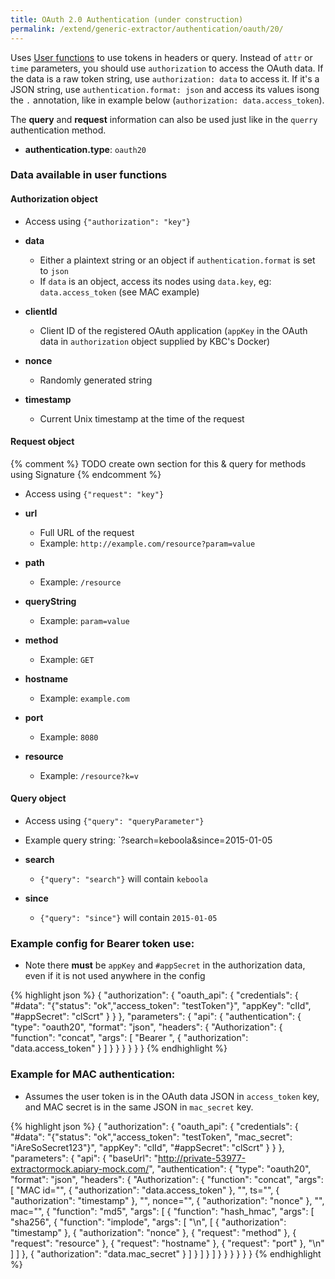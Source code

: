 ```yaml
---
title: OAuth 2.0 Authentication (under construction)
permalink: /extend/generic-extractor/authentication/oauth/20/
---
```


Uses [User functions](/extend/generic-extractor/user-functions/) to use tokens in headers or query. Instead of `attr` or `time` parameters, you should use `authorization` to access the OAuth data. If the data is a raw token string, use `authorization: data` to access it. If it's a JSON string, use `authentication.format: json` and access its values isong the `.` annotation, like in example below (`authorization: data.access_token`).

The **query** and **request** information can also be used just like in the `querry` authentication method.

- **authentication.type**: `oauth20`

### Data available in user functions

#### Authorization object
- Access using `{"authorization": "key"}`

- **data**
    - Either a plaintext string or an object if `authentication.format` is set to `json`
    - If `data` is an object, access its nodes using `data.key`, eg: `data.access_token` (see MAC example)
- **clientId**
    - Client ID of the registered OAuth application (`appKey` in the OAuth data in `authorization` object supplied by KBC's Docker)
- **nonce**
    - Randomly generated string
- **timestamp**
    - Current Unix timestamp at the time of the request

#### Request object
{% comment %}
TODO create own section for this & query for methods using Signature
{% endcomment %}
- Access using `{"request": "key"}`

- **url**
    - Full URL of the request
    - Example: `http://example.com/resource?param=value`
- **path**
    - Example: `/resource`
- **queryString**
    - Example: `param=value`
- **method**
    - Example: `GET`
- **hostname**
    - Example: `example.com`
- **port**
    - Example: `8080`
- **resource**
    - Example: `/resource?k=v`

#### Query object
- Access using `{"query": "queryParameter"}`

- Example query string: `?search=keboola&since=2015-01-05

- **search**
    - `{"query": "search"}` will contain `keboola`
- **since**
    - `{"query": "since"}` will contain `2015-01-05`

### Example config for **Bearer** token use:
- Note there **must** be `appKey` and `#appSecret` in the authorization data, even if it is not used anywhere in the config

{% highlight json %}
{
    "authorization": {
        "oauth_api": {
            "credentials": {
                "#data": "{\"status\": \"ok\",\"access_token\": \"testToken\"}",
                "appKey": "clId",
                "#appSecret": "clScrt"
            }
        }
    },
    "parameters": {
        "api": {
            "authentication": {
                "type": "oauth20",
                "format": "json",
                "headers": {
                    "Authorization": {
                        "function": "concat",
                        "args": [
                            "Bearer ",
                            {
                                "authorization": "data.access_token"
                            }
                        ]
                    }
                }
            }
        }
    }
}
{% endhighlight %}

### Example for **MAC** authentication:
- Assumes the user token is in the OAuth data JSON in `access_token` key, and MAC secret is in the same JSON in `mac_secret` key.


{% highlight json %}
{
    "authorization": {
        "oauth_api": {
            "credentials": {
                "#data": "{\"status\": \"ok\",\"access_token\": \"testToken\", \"mac_secret\": \"iAreSoSecret123\"}",
                "appKey": "clId",
                "#appSecret": "clScrt"
            }
        }
    },
    "parameters": {
        "api": {
            "baseUrl": "http://private-53977-extractormock.apiary-mock.com/",
            "authentication": {
                "type": "oauth20",
                "format": "json",
                "headers": {
                    "Authorization": {
                        "function": "concat",
                        "args": [
                            "MAC id=\"",
                            {
                                "authorization": "data.access_token"
                            },
                            "\", ts=\"",
                            {
                                "authorization": "timestamp"
                            },
                            "\", nonce=\"",
                            {
                                "authorization": "nonce"
                            },
                            "\", mac=\"",
                            {
                                "function": "md5",
                                "args": [
                                    {
                                        "function": "hash_hmac",
                                        "args": [
                                            "sha256",
                                            {
                                                "function": "implode",
                                                "args": [
                                                    "\n",
                                                    [
                                                        {
                                                            "authorization": "timestamp"
                                                        },
                                                        {
                                                            "authorization": "nonce"
                                                        },
                                                        {
                                                            "request": "method"
                                                        },
                                                        {
                                                            "request": "resource"
                                                        },
                                                        {
                                                            "request": "hostname"
                                                        },
                                                        {
                                                            "request": "port"
                                                        },
                                                        "\n"
                                                    ]
                                                ]
                                            },
                                            {
                                                "authorization": "data.mac_secret"
                                            }
                                        ]
                                    }
                                ]
                            }
                        ]
                    }
                }
            }
        }
    }
}
{% endhighlight %}

